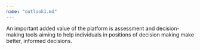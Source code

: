 ```yaml
---
name: "outlook1.md"
---
```


An important added value of the platform is assessment and decision-making tools aiming to help individuals in positions of decision making make better, informed decisions.